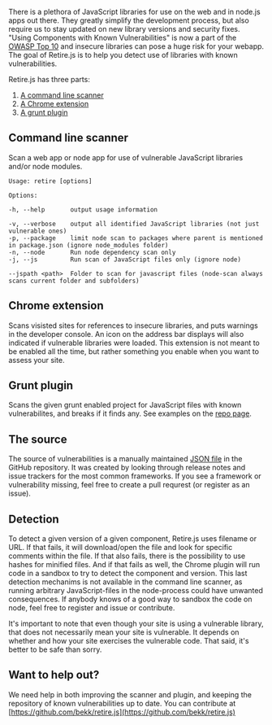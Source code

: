 There is a plethora of JavaScript libraries for use on the web and in node.js apps out there. They greatly simplify the development process, but also require us to stay updated on new library versions and security fixes. "Using Components with Known Vulnerabilities" is now a part of the 
[OWASP Top 10](https://www.owasp.org/index.php/Top_10_2013-A9-Using_Components_with_Known_Vulnerabilities) and insecure libraries can pose a huge risk for your webapp. The goal of Retire.js is to help you detect use of libraries with 
known vulnerabilities.

Retire.js has three parts:

1. [A command line scanner](https://github.com/bekk/retire.js/tree/master/node)
2. [A Chrome extension](https://github.com/bekk/retire.js/tree/master/chrome)
3. [A grunt plugin](https://github.com/bekk/grunt-retire)

Command line scanner
--------------------
Scan a web app or node app for use of vulnerable JavaScript libraries and/or node modules.
```
Usage: retire [options]

Options:

-h, --help       output usage information

-v, --verbose    output all identified JavaScript libraries (not just vulnerable ones)
-p, --package    limit node scan to packages where parent is mentioned in package.json (ignore node_modules folder)
-n, --node       Run node dependency scan only
-j, --js         Run scan of JavaScript files only (ignore node)

--jspath <path>  Folder to scan for javascript files (node-scan always scans current folder and subfolders)
```

Chrome extension
-------------
Scans visisted sites for references to insecure libraries, and puts warnings in the developer console. An icon on the address bar displays will also indicated if vulnerable libraries were loaded. This extension is not meant to be enabled all the time, but rather something you enable when you want to assess your site.

Grunt plugin
-------------
Scans the given grunt enabled project for JavaScript files with known vulnerabilites, and breaks if it finds any. See examples on the [repo page](https://github.com/bekk/grunt-retire).

The source
----------------
The source of vulnerabilities is a manually maintained [JSON file](https://github.com/bekk/retire.js/tree/master/repository) in the GitHub repository. It was created by looking through release notes and issue trackers for the most common frameworks. If you see a framework or vulnerability missing, feel free to create a pull requrest (or register as an issue).

Detection
---------------
To detect a given version of a given component, Retire.js uses filename or URL. If that fails, it will download/open the file and look for specific comments within the file. If that also fails, there is the possibility to use hashes for minified files. And if that fails as well, the Chrome plugin will run code in a sandbox to try to detect the component and version. This last detection mechanims is not available in the command line scanner, as running arbitrary JavaScript-files in the node-process could have unwanted consequences. If anybody knows of a good way to sandbox the code on node, feel free to register and issue or contribute.

It's important to note that even though your site is using a vulnerable library, that does not necessarily mean your site is vulnerable. It depends on whether and how your site exercises the vulnerable code. That said, it's better to be safe than sorry.


Want to help out?
---------------------
We need help in both improving the scanner and plugin, and keeping the repository of known vulnerabilities up to date. You can contribute at [https://github.com/bekk/retire.js](https://github.com/bekk/retire.js)
